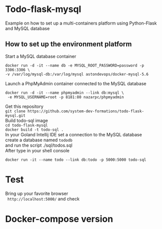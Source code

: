 # Todo-flask-mysql
Example on how to set up a multi-containers platform using Python-Flask and MySQL database 

## How to set up the environment platform
Start a MySQL database container   
```code
docker run -d -it --name db -e MYSQL_ROOT_PASSWORD=password -p 3306:3306 \
-v /var/log/mysql-db:/var/log/mysql astondevops/docker-mysql-5.6
```
Launch a PhpMyAdmin container connected to the MySQL database
```code
docker run -d -it --name phpmyadmin --link db:mysql \
 -e MYSQL_USERNAME=root -p 8181:80 nazarpc/phpmyadmin
```
Get this repository  
```git clone https://github.com/system-dev-formations/todo-flask-mysql.git```  
Build todo-sql image  
```cd todo-flask-mysql```  
```docker build -t todo-sql . ```  
In your Goland Intellij IDE set a connection to the MySQL database   
create a database named ```tododb```      
and run the script ./sql/todos.sql   
After type in your shell console  
```code 
docker run -it --name todo --link db:todo -p 5000:5000 todo-sql
```

# Test
Bring up your favorite browser   
``` http://localhost:5000/```
and check 

# Docker-compose version 

